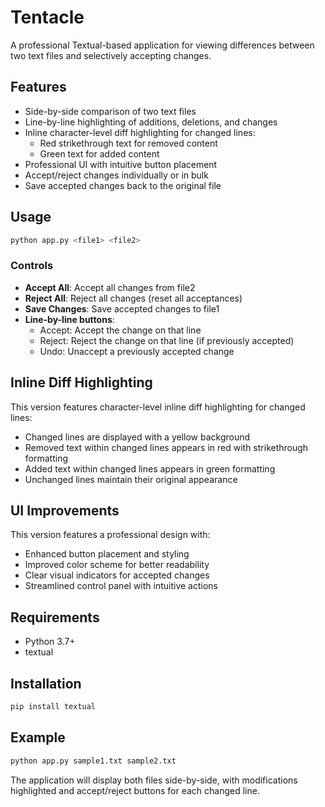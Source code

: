 # Tentacle

A professional Textual-based application for viewing differences between two text files and selectively accepting changes.

## Features

- Side-by-side comparison of two text files
- Line-by-line highlighting of additions, deletions, and changes
- Inline character-level diff highlighting for changed lines:
  - Red strikethrough text for removed content
  - Green text for added content
- Professional UI with intuitive button placement
- Accept/reject changes individually or in bulk
- Save accepted changes back to the original file

## Usage

```bash
python app.py <file1> <file2>
```

### Controls

- **Accept All**: Accept all changes from file2
- **Reject All**: Reject all changes (reset all acceptances)
- **Save Changes**: Save accepted changes to file1
- **Line-by-line buttons**:
  - Accept: Accept the change on that line
  - Reject: Reject the change on that line (if previously accepted)
  - Undo: Unaccept a previously accepted change

## Inline Diff Highlighting

This version features character-level inline diff highlighting for changed lines:

- Changed lines are displayed with a yellow background
- Removed text within changed lines appears in red with strikethrough formatting
- Added text within changed lines appears in green formatting
- Unchanged lines maintain their original appearance

## UI Improvements

This version features a professional design with:

- Enhanced button placement and styling
- Improved color scheme for better readability
- Clear visual indicators for accepted changes
- Streamlined control panel with intuitive actions

## Requirements

- Python 3.7+
- textual

## Installation

```bash
pip install textual
```

## Example

```bash
python app.py sample1.txt sample2.txt
```

The application will display both files side-by-side, with modifications highlighted and accept/reject buttons for each changed line.
